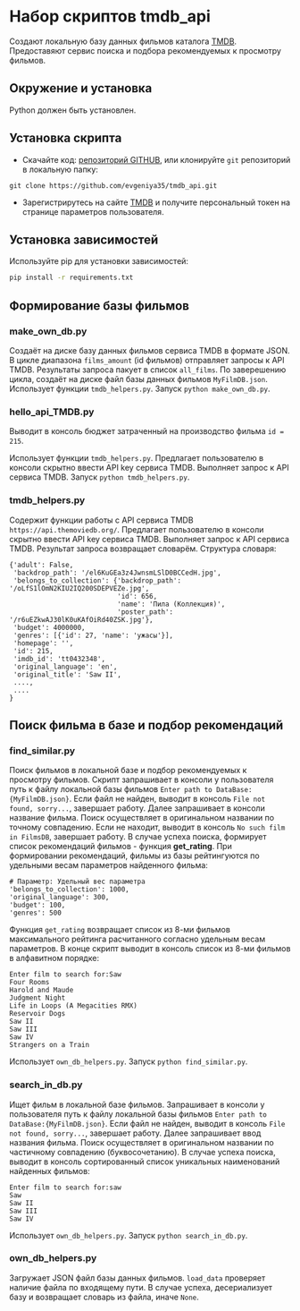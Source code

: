# Набор скриптов tmdb_api
Cоздают локальную базу данных фильмов каталога [TMDB](https://www.themoviedb.org/). Предоставяют сервис поиска и подбора рекомендуемых к просмотру фильмов.

## Окружение и установка
Python должен быть установлен.

## Установка скрипта
- Скачайте код: [репозиторий GITHUB](https://github.com/evgeniya35/tmdb_api.git), или клонируйте `git` репозиторий в локальную папку:
```
git clone https://github.com/evgeniya35/tmdb_api.git
```
- Зарегистрирутесь на сайте [TMDB](https://www.themoviedb.org/) и получите персональный токен на странице параметров пользователя.

## Установка зависимостей
Используйте pip для установки зависимостей:
```bash
pip install -r requirements.txt
```

## Формирование базы фильмов
### make_own_db.py
Создаёт на диске базу данных фильмов сервиса TMDB в формате JSON.
В цикле диапазона `films_amount` (id фильмов) отправляет запросы к API TMDB. Результаты запроса пакует в список `all_films`. По заверешению цикла, создаёт на диске файл базы данных фильмов `MyFilmDB.json`. 
Использует функции `tmdb_helpers.py`.
Запуск `python make_own_db.py`.

### hello_api_TMDB.py
Выводит в консоль бюджет затраченный на производство фильма `id = 215`.

Использует функции `tmdb_helpers.py`. Предлагает пользователю в консоли скрытно ввести API key сервиса TMDB. Выполняет запрос к API сервиса TMDB.
Запуск `python tmdb_helpers.py`.


### tmdb_helpers.py
Содержит функции работы с API сервиса TMDB `https://api.themoviedb.org/`.
Предлагает пользователю в консоли скрытно ввести API key сервиса TMDB. 
Выполняет запрос к API сервиса TMDB. Результат запроса возвращает словарём. Структура словаря:
```
{'adult': False,
 'backdrop_path': '/el6KuGEa3z4JwnsmLSlD0BCCedH.jpg',
 'belongs_to_collection': {'backdrop_path': '/oLfS1lOmN2KIU2IQ200SDEPVEZe.jpg',
                           'id': 656,
                           'name': 'Пила (Коллекция)',
                           'poster_path': '/r6uEZkwAJ30lK0uKAfOiRd40ZSK.jpg'},
 'budget': 4000000,
 'genres': [{'id': 27, 'name': 'ужасы'}],
 'homepage': '',
 'id': 215,
 'imdb_id': 'tt0432348',
 'original_language': 'en',
 'original_title': 'Saw II',
 ....,
 ....
}
 ```
## Поиск фильма в базе и подбор рекомендаций
### find_similar.py
Поиск фильмов в локальной базе и подбор рекомендуемых к просмотру фильмов. 
Скрипт запрашивает в консоли у пользователя путь к файлу локальной базы фильмов `Enter path to DataBase:{MyFilmDB.json}`. Если файл не найден, выводит в консоль `File not found, sorry...`, завершает работу.
Далее запрашивает в консоли название фильма. Поиск осуществляет в оригинальном названии по точному совпадению. Если не находит, выводит в консоль `No such film in FilmsDB`, завершает работу. В случае успеха поиска, формирует список рекомендаций фильмов - функция **get_rating**. При формировании рекомендаций, фильмы из базы рейтингуются по удельными весам параметров найденного фильма:
```
# Параметр: Удельный вес параметра
'belongs_to_collection': 1000,
'original_language': 300,
'budget': 100,
'genres': 500
```

Функция `get_rating` возвращает список из 8-ми фильмов максимального рейтинга расчитанного согласно удельным весам параметров.
В конце скрипт выводит в консоль список из 8-ми фильмов в алфавитном порядке:
```
Enter film to search for:Saw
Four Rooms
Harold and Maude
Judgment Night
Life in Loops (A Megacities RMX)
Reservoir Dogs
Saw II
Saw III
Saw IV
Strangers on a Train
``` 
Использует `own_db_helpers.py`.
Запуск `python find_similar.py`.

### search_in_db.py
Ищет фильм в локальной базе фильмов.
Запрашивает в консоли у пользователя путь к файлу локальной базы фильмов `Enter path to DataBase:{MyFilmDB.json}`. Если файл не найден, выводит в консоль `File not found, sorry...`, завершает работу.
Далее запрашивает ввод названия фильма. Поиск осуществляет в оригинальном названии по частичному совпадению (буквосочетанию). В случае успеха поиска, выводит в консоль сортированный список уникальных наименований найденных фильмов:
```
Enter film to search for:saw
Saw
Saw II
Saw III
Saw IV
```
Использует `own_db_helpers.py`.
Запуск `python search_in_db.py`.

### own_db_helpers.py
Загружает JSON файл базы данных фильмов. 
`load_data` проверяет наличие файла по входящему пути. В случае успеха, десериализует базу и возвращает словарь из файла, иначе `None`.

